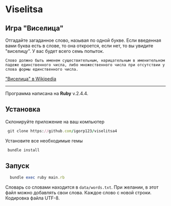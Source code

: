 # Viselitsa
## Игра "Виселица"

Отгадайте загаданное слово, называя по одной букве.
Если введенная вами буква есть в слове, то она откроется, если нет, то вы увидите "виселицу".
У вас будет всего семь попыток.

`Слово должно быть именем существительным, нарицательным в именительном падеже единственного числа,
либо множественного числа при отсутствии у слова формы единственного числа.`

["Виселица" в Wikipedia](https://ru.wikipedia.org/wiki/%D0%92%D0%B8%D1%81%D0%B5%D0%BB%D0%B8%D1%86%D0%B0_(%D0%B8%D0%B3%D1%80%D0%B0))

***
Программа написана на **Ruby** v.2.4.4.

## Установка
Склонируйте приложение на ваш компьютер
``` ruby
 git clone https://github.com/igorp123/viselitsa4
```
Установите все необходимые гемы
``` ruby
 bundle install
```
## Запуск
``` ruby
  bundle exec ruby main.rb
```
Словарь со словами находится в `data/words.txt`. При желании, в этот файл можно добавлять свои слова. Каждое слово с новой строки.
Кодировка файла UTF-8.
